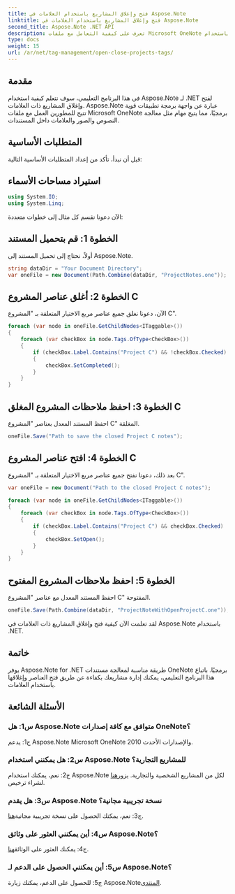 ```yaml
---
title: فتح وإغلاق المشاريع باستخدام العلامات في Aspose.Note
linktitle: فتح وإغلاق المشاريع باستخدام العلامات في Aspose.Note
second_title: Aspose.Note .NET API
description: تعرف على كيفية التعامل مع ملفات Microsoft OneNote برمجياً باستخدام Aspose.Note لـ .NET. فتح وإغلاق المشاريع باستخدام العلامات بكفاءة.
type: docs
weight: 15
url: /ar/net/tag-management/open-close-projects-tags/
---
```

## مقدمة

في هذا البرنامج التعليمي، سوف نتعلم كيفية استخدام Aspose.Note لـ .NET لفتح وإغلاق المشاريع ذات العلامات. Aspose.Note عبارة عن واجهة برمجة تطبيقات قوية تتيح للمطورين العمل مع ملفات Microsoft OneNote برمجيًا، مما يتيح مهام مثل معالجة النصوص والصور والعلامات داخل المستندات.

## المتطلبات الأساسية

قبل أن نبدأ، تأكد من إعداد المتطلبات الأساسية التالية:

## استيراد مساحات الأسماء

```csharp
using System.IO;
using System.Linq;
```

الآن دعونا نقسم كل مثال إلى خطوات متعددة:

## الخطوة 1: قم بتحميل المستند

أولاً، نحتاج إلى تحميل المستند إلى Aspose.Note.

```csharp
string dataDir = "Your Document Directory";
var oneFile = new Document(Path.Combine(dataDir, "ProjectNotes.one"));
```

## الخطوة 2: أغلق عناصر المشروع C

الآن، دعونا نغلق جميع عناصر مربع الاختيار المتعلقة بـ "المشروع C".

```csharp
foreach (var node in oneFile.GetChildNodes<ITaggable>())
{
    foreach (var checkBox in node.Tags.OfType<CheckBox>())
    {
        if (checkBox.Label.Contains("Project C") && !checkBox.Checked)
        {
            checkBox.SetCompleted();
        }
    }
}
```

## الخطوة 3: احفظ ملاحظات المشروع المغلق C

احفظ المستند المعدل بعناصر "المشروع C" المغلقة.

```csharp
oneFile.Save("Path to save the closed Project C notes");
```

## الخطوة 4: افتح عناصر المشروع C

بعد ذلك، دعونا نفتح جميع عناصر مربع الاختيار المتعلقة بـ "المشروع C".

```csharp
var oneFile = new Document("Path to the closed Project C notes");

foreach (var node in oneFile.GetChildNodes<ITaggable>())
{
    foreach (var checkBox in node.Tags.OfType<CheckBox>())
    {
        if (checkBox.Label.Contains("Project C") && checkBox.Checked)
        {
            checkBox.SetOpen();
        }
    }
}
```

## الخطوة 5: احفظ ملاحظات المشروع المفتوح

احفظ المستند المعدل مع عناصر "المشروع C" المفتوحة.

```csharp
oneFile.Save(Path.Combine(dataDir, "ProjectNoteWithOpenProjectC.one"));
```

لقد تعلمت الآن كيفية فتح وإغلاق المشاريع ذات العلامات في Aspose.Note باستخدام .NET.

## خاتمة

يوفر Aspose.Note for .NET طريقة مناسبة لمعالجة مستندات OneNote برمجيًا. باتباع هذا البرنامج التعليمي، يمكنك إدارة مشاريعك بكفاءة عن طريق فتح العناصر وإغلاقها باستخدام العلامات.

## الأسئلة الشائعة

### س1: هل Aspose.Note متوافق مع كافة إصدارات OneNote؟

ج1: يدعم Aspose.Note Microsoft OneNote 2010 والإصدارات الأحدث.

### س2: هل يمكنني استخدام Aspose.Note للمشاريع التجارية؟

 ج2: نعم، يمكنك استخدام Aspose.Note لكل من المشاريع الشخصية والتجارية. يزور[هنا](https://purchase.aspose.com/buy) لشراء ترخيص.

### س3: هل يقدم Aspose.Note نسخة تجريبية مجانية؟

ج3: نعم، يمكنك الحصول على نسخة تجريبية مجانية[هنا](https://releases.aspose.com/).

### س4: أين يمكنني العثور على وثائق Aspose.Note؟

 ج4: يمكنك العثور على الوثائق[هنا](https://reference.aspose.com/note/net/).

### س5: أين يمكنني الحصول على الدعم لـ Aspose.Note؟

ج5: للحصول على الدعم، يمكنك زيارة Aspose.Note[المنتدى](https://forum.aspose.com/c/note/28).